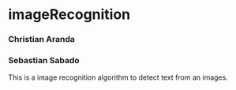 <H1>imageRecognition</H1>
<H3>Christian Aranda</H3>
<H3>Sebastian Sabado</H3>


This is a image recognition algorithm to detect text from an images.


